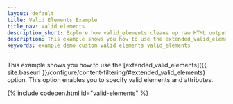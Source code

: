 ```yaml
---
layout: default
title: Valid Elements Example
title_nav: Valid elements
description_short: Explore how valid_elements cleans up raw HTML output.
description: This example shows you how to use the extended_valid_elements option, enabling you to specify valid elements and attributes.
keywords: example demo custom valid elements valid_elements
---
```


This example shows you how to use the [extended_valid_elements]({{ site.baseurl }}/configure/content-filtering/#extended_valid_elements) option. This option enables you to specify valid elements and attributes.

{% include codepen.html id="valid-elements" %}
